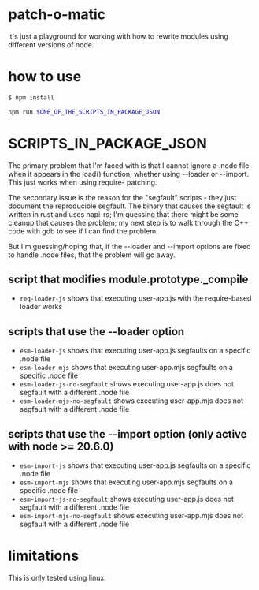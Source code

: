 
# patch-o-matic

it's just a playground for working with how to rewrite modules using different
versions of node.

# how to use

```bash
$ npm install

npm run $ONE_OF_THE_SCRIPTS_IN_PACKAGE_JSON
```

# SCRIPTS_IN_PACKAGE_JSON

The primary problem that I'm faced with is that I cannot ignore a .node file when it appears
in the load() function, whether using --loader or --import. This just works when using require-
patching.

The secondary issue is the reason for the "segfault" scripts - they just document the reproducible
segfault. The binary that causes the segfault is written in rust and uses napi-rs; I'm guessing that
there might be some cleanup that causes the problem; my next step is to walk through the C++ code with
gdb to see if I can find the problem.

But I'm guessing/hoping that, if the --loader and --import options are fixed to handle .node files, that the
problem will go away.

## script that modifies module.prototype._compile
- `req-loader-js` shows that executing user-app.js with the require-based loader works

## scripts that use the --loader option
- `esm-loader-js` shows that executing user-app.js segfaults on a specific .node file
- `esm-loader-mjs` shows that executing user-app.mjs segfaults on a specific .node file
- `esm-loader-js-no-segfault` shows executing user-app.js does not segfault with a different .node file
- `esm-loader-mjs-no-segfault` shows executing user-app.mjs does not segfault with a different .node file

## scripts that use the --import option (only active with node >= 20.6.0)
- `esm-import-js` shows that executing user-app.js segfaults on a specific .node file
- `esm-import-mjs` shows that executing user-app.mjs segfaults on a specific .node file
- `esm-import-js-no-segfault` shows executing user-app.js does not segfault with a different .node file
- `esm-import-mjs-no-segfault` shows executing user-app.mjs does not segfault with a different .node file

# limitations

This is only tested using linux.
